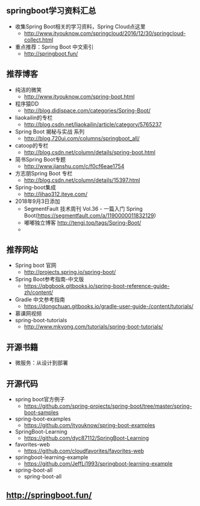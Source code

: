 ## springboot学习资料汇总

- 收集Spring Boot相关的学习资料，Spring Cloud点这里
    - http://www.ityouknow.com/springcloud/2016/12/30/springcloud-collect.html
- 重点推荐：Spring Boot 中文索引
    - http://springboot.fun/

## **推荐博客**
- 纯洁的微笑
    - http://www.ityouknow.com/spring-boot.html
- 程序猿DD
    - http://blog.didispace.com/categories/Spring-Boot/
- liaokailin的专栏
    - http://blog.csdn.net/liaokailin/article/category/5765237
- Spring Boot 揭秘与实战 系列
    - http://blog.720ui.com/columns/springboot_all/
- catoop的专栏
    - http://blog.csdn.net/column/details/spring-boot.html
- 简书Spring Boot专题
    - http://www.jianshu.com/c/f0cf6eae1754
- 方志朋Spring Boot 专栏
    - http://blog.csdn.net/column/details/15397.html
- Spring-boot集成
    - http://lihao312.iteye.com/
- 2018年9月3日添加
    - SegmentFault 技术周刊 Vol.36 - 一篇入门 Spring Boot(https://segmentfault.com/a/1190000011832129)
    - 嘟嘟独立博客 http://tengj.top/tags/Spring-Boot/
    - 
## **推荐网站**
- Spring boot 官网
    - http://projects.spring.io/spring-boot/
- Spring Boot参考指南-中文版
    - https://qbgbook.gitbooks.io/spring-boot-reference-guide-zh/content/
- Gradle 中文参考指南
    - https://dongchuan.gitbooks.io/gradle-user-guide-/content/tutorials/
- 慕课网视频
- spring-boot-tutorials
    - http://www.mkyong.com/tutorials/spring-boot-tutorials/
## **开源书籍**
- 微服务：从设计到部署

## **开源代码**
- spring boot官方例子
    - https://github.com/spring-projects/spring-boot/tree/master/spring-boot-samples
- spring-boot-examples
    - https://github.com/ityouknow/spring-boot-examples
- SpringBoot-Learning
    - https://github.com/dyc87112/SpringBoot-Learning
- favorites-web
    - https://github.com/cloudfavorites/favorites-web
- springboot-learning-example
    - https://github.com/JeffLi1993/springboot-learning-example
- spring-boot-all
    - spring-boot-all

## http://springboot.fun/